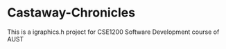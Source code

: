 # Castaway-Chronicles
This is a igraphics.h project for CSE1200 Software Development course of AUST
